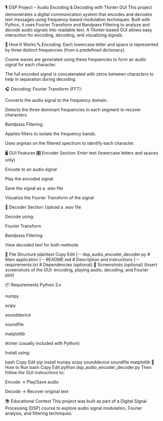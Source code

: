 🎙️ DSP Project – Audio Encoding & Decoding with Tkinter GUI
This project demonstrates a digital communication system that encodes and decodes text messages using frequency-based modulation techniques. Built with Python, it uses Fourier Transform and Bandpass Filtering to analyze and decode audio signals into readable text. A Tkinter-based GUI allows easy interaction for encoding, decoding, and visualizing signals.

🧠 How It Works
🔤 Encoding:
Each lowercase letter and space is represented by three distinct frequencies (from a predefined dictionary).

Cosine waves are generated using these frequencies to form an audio signal for each character.

The full encoded signal is concatenated with zeros between characters to help in separation during decoding.

🎧 Decoding:
Fourier Transform (FFT):

Converts the audio signal to the frequency domain.

Detects the three dominant frequencies in each segment to recover characters.

Bandpass Filtering:

Applies filters to isolate the frequency bands.

Uses argmax on the filtered spectrum to identify each character.

🖥 GUI Features
🎛 Encoder Section:
Enter text (lowercase letters and spaces only)

Encode to an audio signal

Play the encoded signal

Save the signal as a .wav file

Visualize the Fourier Transform of the signal

🧠 Decoder Section:
Upload a .wav file

Decode using:

Fourier Transform

Bandpass Filtering

View decoded text for both methods

📁 File Structure
plaintext
Copy
Edit
|-- dsp_audio_encoder_decoder.py   # Main application
|-- README.md                      # Description and instructions
|-- requirements.txt               # Dependencies (optional)
📸 Screenshots (optional)
(Insert screenshots of the GUI: encoding, playing audio, decoding, and Fourier plot)

📦 Requirements
Python 3.x

numpy

scipy

sounddevice

soundfile

matplotlib

tkinter (usually included with Python)

Install using:

bash
Copy
Edit
pip install numpy scipy sounddevice soundfile matplotlib 
🚀 How to Run
bash
Copy
Edit
python dsp_audio_encoder_decoder.py
Then follow the GUI instructions to:

Encode → Play/Save audio

Decode → Recover original text

📚 Educational Context
This project was built as part of a Digital Signal Processing (DSP) course to explore audio signal modulation, Fourier analysis, and filtering techniques.
